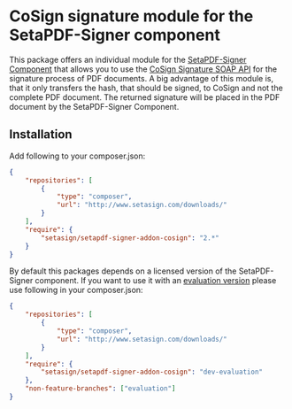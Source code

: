 # CoSign signature module for the SetaPDF-Signer component

This package offers an individual module for the [SetaPDF-Signer Component](https://www.setasign.com/signer) that allows you to use the [CoSign Signature SOAP API](http://developer.arx.com/quick-start/sapi-web-services/) for the signature process of PDF documents. A big advantage of this module is, that it only transfers the hash, that should be signed, to CoSign and not the complete PDF document. The returned signature will be placed in the PDF document by the SetaPDF-Signer Component.

## Installation
Add following to your composer.json:

```json
{
    "repositories": [
        {
            "type": "composer",
            "url": "http://www.setasign.com/downloads/"
        }
    ],
    "require": {
        "setasign/setapdf-signer-addon-cosign": "2.*"
    }
}
```

By default this packages depends on a licensed version of the SetaPDF-Signer component. If you want to use it with an [evaluation version](https://www.setasign.com/products/setapdf-signer/evaluate/) please use following in your composer.json:

```json
{
    "repositories": [
        {
            "type": "composer",
            "url": "http://www.setasign.com/downloads/"
        }
    ],
    "require": {
        "setasign/setapdf-signer-addon-cosign": "dev-evaluation"
    },
    "non-feature-branches": ["evaluation"]
}
```
